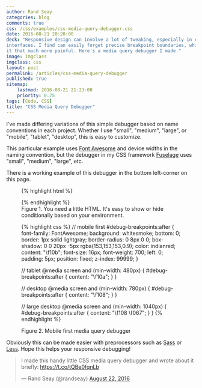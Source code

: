 ```yaml
---
author: Rand Seay
categories: blog
comments: true
css: /css/examples/css-media-query-debugger.css
date: 2016-08-21 20:20:00
deck: "Responsive design can involve a lot of tweaking, especially in complex
interfaces. I find can easily forget precise breakpoint boundaries, which make
it that much more painful. Here's a media query debugger I made."
image: imgclass
imgclass: css
layout: post
permalink: /articles/css-media-query-debugger
published: true
sitemap:
    lastmod: 2016-08-21 21:23:00
    priority: 0.75
tags: [Code, CSS]
title: "CSS Media Query Debugger"
---
```


I've made differing variations of this simple debugger based on name conventions in each project. Whether I use "small", "medium", "large", or "mobile", "tablet", "desktop", this is easy to customize<!--more-->.

This particular example uses <a href="http://fontawesome.io/">Font Awesome</a> and device widths in the naming convention, but the debugger in my CSS framework <a href="http://fuselage.skosh.io">Fuselage</a> uses "small", "medium", "large", etc.

<p class="post-note">
    There is a working example of this debugger in the bottom left-corner on this page.
</p>

<figure id='figure-1' class='code'>
{% highlight html %}
<p id="debug-breakpoints"></p>
{% endhighlight %}
<figcaption>Figure 1. You need a little HTML. It's easy to show or hide conditionally based on your environment.</figcaption>
</figure>

<figure id='figure-2' class='code'>
{% highlight css %}
// mobile first
#debug-breakpoints:after {
    font-family: FontAwesome;
    background: whitesmoke;
    bottom: 0;
    border: 1px solid lightgray;
    border-radius: 0 8px 0 0;
    box-shadow: 0 0 20px -5px rgba(153,153,153,0.9);
    color: indianred;
    content: "\f10b";
    font-size: 16px;
    font-weight: 700;
    left: 0;
    padding: 5px;
    position: fixed;
    z-index: 99999;
}

// tablet
@media screen and (min-width: 480px) {
    #debug-breakpoints:after {
        content: "\f10a";
    }
}

// desktop
@media screen and (min-width: 780px) {
    #debug-breakpoints:after {
        content: "\f108";
    }
}

// large desktop
@media screen and (min-width: 1040px) {
    #debug-breakpoints:after {
        content: "\f108   \f067";
    }
}
{% endhighlight %}
<figcaption>Figure 2. Mobile first media query debugger</figcaption>
</figure>

Obviously this can be made easier with preprocessors such as <a href="http://sass-lang.com/">Sass</a> or <a href="http://lesscss.org/">Less</a>. Hope this helps your responsive debugging!

<blockquote class="twitter-tweet" data-lang="en"><p lang="en" dir="ltr">I made this handy little CSS media query debugger and wrote about it briefly: <a href="https://t.co/tQBe0fqnLb">https://t.co/tQBe0fqnLb</a></p>&mdash; Rand Seay (@randseay) <a href="https://twitter.com/randseay/status/767537170299097088">August 22, 2016</a></blockquote>
<script async src="//platform.twitter.com/widgets.js" charset="utf-8"></script>

<p id="debug-breakpoints"></p>
